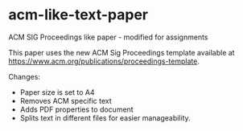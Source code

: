 # acm-like-text-paper
ACM SIG Proceedings like paper - modified for assignments

This paper uses the new ACM Sig Proceedings template available at https://www.acm.org/publications/proceedings-template.

Changes:
- Paper size is set to A4
- Removes ACM specific text
- Adds PDF properties to document
- Splits text in different files for easier manageability. 

